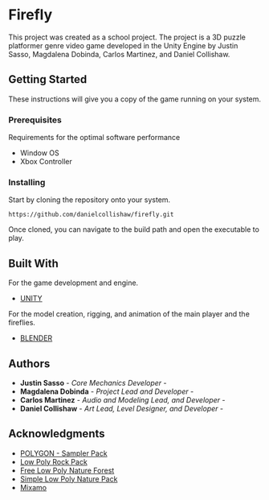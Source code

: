 # Firefly

This project was created  as a school project. The project is a 3D puzzle platformer genre video game developed in the Unity Engine by Justin Sasso, Magdalena Dobinda, Carlos Martinez, and Daniel Collishaw.

## Getting Started

These instructions will give you a copy of the game running on your system.

### Prerequisites

Requirements for the optimal software performance
- Window OS
- Xbox Controller

### Installing

Start by cloning the repository onto your system.
```
https://github.com/danielcollishaw/firefly.git
```
Once cloned, you can navigate to the build path and open the executable to play.

## Built With

For the game development and engine.
- [UNITY](https://unity.com/)

For the model creation, rigging, and animation of the main player and the fireflies.
- [BLENDER](https://www.blender.org/)

## Authors

  - **Justin Sasso** - *Core Mechanics Developer* -
  - **Magdalena Dobinda** - *Project Lead and Developer* -
  - **Carlos Martinez** - *Audio and Modeling Lead, and Developer* -
  - **Daniel Collishaw** - *Art Lead, Level Designer, and Developer* -

## Acknowledgments

  - [POLYGON - Sampler Pack](https://assetstore.unity.com/packages/3d/environments/polygon-sampler-pack-207048)
  - [Low Poly Rock Pack](https://assetstore.unity.com/packages/3d/environments/low-poly-rock-pack-57874)
  - [Free Low Poly Nature Forest](https://assetstore.unity.com/packages/3d/environments/landscapes/free-low-poly-nature-forest-205742)
  - [Simple Low Poly Nature Pack](https://assetstore.unity.com/packages/3d/environments/landscapes/simple-low-poly-nature-pack-157552)
  - [Mixamo](https://www.mixamo.com/#/)
